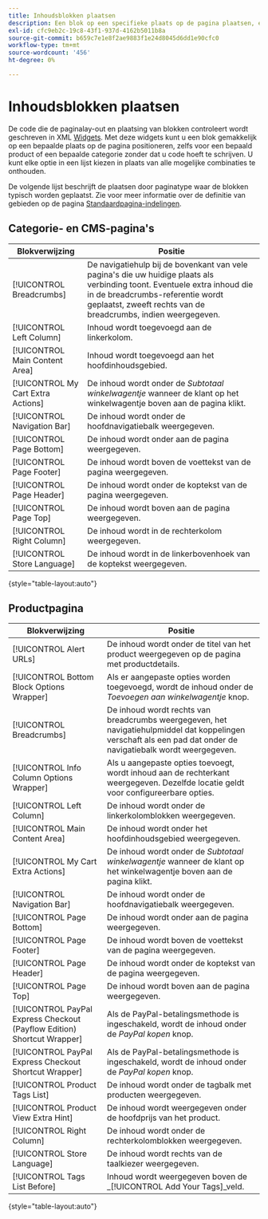 ```yaml
---
title: Inhoudsblokken plaatsen
description: Een blok op een specifieke plaats op de pagina plaatsen, en zelfs voor een specifiek product of een categorie, zonder enige code te schrijven
exl-id: cfc9eb2c-19c8-43f1-937d-4162b5011b8a
source-git-commit: b659c7e1e8f2ae9883f1e24d8045d6dd1e90cfc0
workflow-type: tm+mt
source-wordcount: '456'
ht-degree: 0%

---
```


# Inhoudsblokken plaatsen

De code die de paginalay-out en plaatsing van blokken controleert wordt geschreven in XML [Widgets](widgets.md). Met deze widgets kunt u een blok gemakkelijk op een bepaalde plaats op de pagina positioneren, zelfs voor een bepaald product of een bepaalde categorie zonder dat u code hoeft te schrijven. U kunt elke optie in een lijst kiezen in plaats van alle mogelijke combinaties te onthouden.

De volgende lijst beschrijft de plaatsen door paginatype waar de blokken typisch worden geplaatst. Zie voor meer informatie over de definitie van gebieden op de pagina [Standaardpagina-indelingen](page-layout.md#standard-page-layouts).

## Categorie- en CMS-pagina&#39;s

| Blokverwijzing | Positie |
|----------|-------- |
| [!UICONTROL Breadcrumbs] | De navigatiehulp bij de bovenkant van vele pagina&#39;s die uw huidige plaats als verbinding toont. Eventuele extra inhoud die in de breadcrumbs-referentie wordt geplaatst, zweeft rechts van de breadcrumbs, indien weergegeven. |
| [!UICONTROL Left Column] | Inhoud wordt toegevoegd aan de linkerkolom. |
| [!UICONTROL Main Content Area] | Inhoud wordt toegevoegd aan het hoofdinhoudsgebied. |
| [!UICONTROL My Cart Extra Actions] | De inhoud wordt onder de _Subtotaal winkelwagentje_ wanneer de klant op het winkelwagentje boven aan de pagina klikt. |
| [!UICONTROL Navigation Bar] | De inhoud wordt onder de hoofdnavigatiebalk weergegeven. |
| [!UICONTROL Page Bottom] | De inhoud wordt onder aan de pagina weergegeven. |
| [!UICONTROL Page Footer] | De inhoud wordt boven de voettekst van de pagina weergegeven. |
| [!UICONTROL Page Header] | De inhoud wordt onder de koptekst van de pagina weergegeven. |
| [!UICONTROL Page Top] | De inhoud wordt boven aan de pagina weergegeven. |
| [!UICONTROL Right Column] | De inhoud wordt in de rechterkolom weergegeven. |
| [!UICONTROL Store Language] | De inhoud wordt in de linkerbovenhoek van de koptekst weergegeven. |

{style="table-layout:auto"}

## Productpagina

| Blokverwijzing | Positie |
|----------|-------- |
| [!UICONTROL Alert URLs] | De inhoud wordt onder de titel van het product weergegeven op de pagina met productdetails. |
| [!UICONTROL Bottom Block Options Wrapper] | Als er aangepaste opties worden toegevoegd, wordt de inhoud onder de _Toevoegen aan winkelwagentje_ knop. |
| [!UICONTROL Breadcrumbs] | De inhoud wordt rechts van breadcrumbs weergegeven, het navigatiehulpmiddel dat koppelingen verschaft als een pad dat onder de navigatiebalk wordt weergegeven. |
| [!UICONTROL Info Column Options Wrapper] | Als u aangepaste opties toevoegt, wordt inhoud aan de rechterkant weergegeven. Dezelfde locatie geldt voor configureerbare opties. |
| [!UICONTROL Left Column] | De inhoud wordt onder de linkerkolomblokken weergegeven. |
| [!UICONTROL Main Content Area] | De inhoud wordt onder het hoofdinhoudsgebied weergegeven. |
| [!UICONTROL My Cart Extra Actions] | De inhoud wordt onder de _Subtotaal winkelwagentje_ wanneer de klant op het winkelwagentje boven aan de pagina klikt. |
| [!UICONTROL Navigation Bar] | De inhoud wordt onder de hoofdnavigatiebalk weergegeven. |
| [!UICONTROL Page Bottom] | De inhoud wordt onder aan de pagina weergegeven. |
| [!UICONTROL Page Footer] | De inhoud wordt boven de voettekst van de pagina weergegeven. |
| [!UICONTROL Page Header] | De inhoud wordt onder de koptekst van de pagina weergegeven. |
| [!UICONTROL Page Top] | De inhoud wordt boven aan de pagina weergegeven. |
| [!UICONTROL PayPal Express Checkout (Payflow Edition) Shortcut Wrapper] | Als de PayPal-betalingsmethode is ingeschakeld, wordt de inhoud onder de _PayPal kopen_ knop. |
| [!UICONTROL PayPal Express Checkout Shortcut Wrapper] | Als de PayPal-betalingsmethode is ingeschakeld, wordt de inhoud onder de _PayPal kopen_ knop. |
| [!UICONTROL Product Tags List] | De inhoud wordt onder de tagbalk met producten weergegeven. |
| [!UICONTROL Product View Extra Hint] | De inhoud wordt weergegeven onder de hoofdprijs van het product. |
| [!UICONTROL Right Column] | De inhoud wordt onder de rechterkolomblokken weergegeven. |
| [!UICONTROL Store Language] | De inhoud wordt rechts van de taalkiezer weergegeven. |
| [!UICONTROL Tags List Before] | Inhoud wordt weergegeven boven de _[!UICONTROL Add Your Tags]_veld. |

{style="table-layout:auto"}
